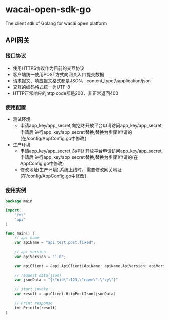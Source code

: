 # wacai-open-sdk-go
The client sdk of Golang for wacai open platform

## API网关
### 接口协议
- 使用HTTPS协议作为目前的交互协议
- 客户端统一使用POST方式向网关入口提交数据
- 请求报文、响应报文格式都是JSON，content_type为application/json
- 交互的编码格式统一为UTF-8
- HTTP正常响应的http code都是200，非正常返回400

### 使用配置
- 测试环境
	- 申请app_key/app_secret,向挖财开放平台申请访问app_key/app_secret,申请后 进行app_key/app_secret替换,替换为步骤1申请的(在/config/AppConfig.go中修改)
- 生产环境
	- 申请app_key/app_secret,向挖财开放平台申请访问app_key/app_secret,申请后 进行app_key/app_secret替换,替换为步骤1申请的(在AppConfig.go中修改)
	- 修改地址(生产环境),系统上线时，需要修改网关地址(在/config/AppConfig.go中修改)

### 使用实例
```go
package main

import(
	"fmt"
	"api"
)

func main() {	
	// api name
	var apiName = "api.test.post.fixed";
	
	// api version
	var apiVersion = "1.0";

	var apiClient = &api.ApiClient{ApiName: apiName,ApiVersion: apiVersion}
	
	// request data(json)
	var jsonData = "{\"uid\":123,\"name\":\"zy\"}"
	
	// start invoke...
	var result = apiClient.HttpPostJson(jsonData)
	
	// Print response
	fmt.Println(result)
}
```